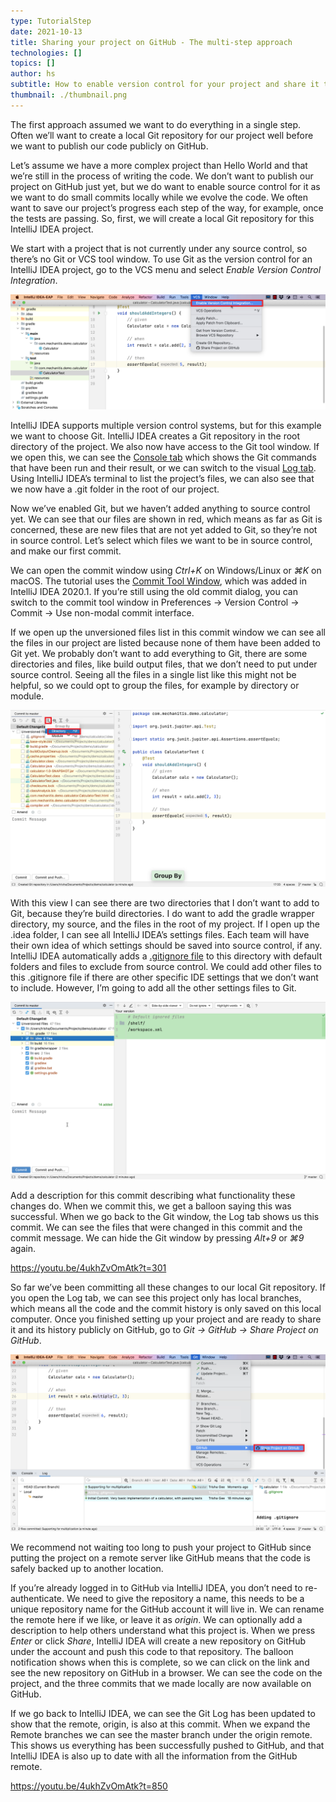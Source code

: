 ```yaml
---
type: TutorialStep
date: 2021-10-13
title: Sharing your project on GitHub - The multi-step approach
technologies: []
topics: []
author: hs
subtitle: How to enable version control for your project and share it to GitHub in multiple steps
thumbnail: ./thumbnail.png
---
```


The first approach assumed we want to do everything in a single step. Often we’ll want to create a local Git repository for our project well before we want to publish our code publicly on GitHub.

Let’s assume we have a more complex project than Hello World and that we’re still in the process of writing the code. We don’t want to publish our project on GitHub just yet, but we do want to enable source control for it as we want to do small commits locally while we evolve the code. We often want to save our project’s progress each step of the way, for example, once the tests are passing. So, first, we will create a local Git repository for this IntelliJ IDEA project.

We start with a project that is not currently under any source control, so there’s no Git or VCS tool window. To use Git as the version control for an IntelliJ IDEA project, go to the VCS menu and select *Enable Version Control Integration*. 

![Enable Version Control Integration](enable-version-control-integration.png)

IntelliJ IDEA supports multiple version control systems, but for this example we want to choose Git. IntelliJ IDEA creates a Git repository in the root directory of the project. We also now have access to the Git tool window. If we open this, we can see the [Console tab](https://www.jetbrains.com/help/idea/version-control-tool-window-console-tab.html) which shows the Git commands that have been run and their result, or we can switch to the visual [Log tab](https://www.jetbrains.com/help/idea/log-tab.html). Using IntelliJ IDEA’s terminal to list the project’s files, we can also see that we now have a .git folder in the root of our project.

Now we’ve enabled Git, but we haven’t added anything to source control yet. We can see that our files are shown in red, which means as far as Git is concerned, these are new files that are not yet added to Git, so they’re not in source control. Let’s select which files we want to be in source control, and make our first commit.

We can open the commit window using *Ctrl+K* on Windows/Linux or *⌘K* on macOS. The tutorial uses the [Commit Tool Window](https://www.jetbrains.com/help/idea/commit-and-push-changes.html#commit-tool-window), which was added in IntelliJ IDEA 2020.1. If you’re still using the old commit dialog, you can switch to the commit tool window in Preferences -> Version Control -> Commit -> Use non-modal commit interface.

If we open up the unversioned files list in this commit window we can see all the files in our project are listed because none of them have been added to Git yet. We probably don’t want to add everything to Git, there are some directories and files, like build output files, that we don’t need to put under source control. Seeing all the files in a single list like this might not be helpful, so we could opt to group the files, for example by directory or module. 

![Export By Directory](export-by-directory.png)

With this view I can see there are two directories that I don’t want to add to Git, because they’re build directories. I do want to add the gradle wrapper directory, my source, and the files in the root of my project. If I open up the .idea folder, I can see all IntelliJ IDEA’s settings files. Each team will have their own idea of which settings should be saved into source control, if any. IntelliJ IDEA automatically adds a [.gitignore file](https://git-scm.com/docs/gitignore) to this directory with default folders and files to exclude from source control. We could add other files to this .gitignore file if there are other specific IDE settings that we don’t want to include. However, I’m going to add all the other settings files to Git.

![Add Versioned Files](add-versioned-files.png)

Add a description for this commit describing what functionality these changes do. When we commit this, we get a balloon saying this was successful. When we go back to the Git window, the Log tab shows us this commit. We can see the files that were changed in this commit and the commit message. We can hide the Git window by pressing *Alt+9* or *⌘9* again.

https://youtu.be/4ukhZvOmAtk?t=301

So far we’ve been committing all these changes to our local Git repository. If you open the Log tab, we can see this project only has local branches, which means all the code and the commit history is only saved on this local computer. Once you finished setting up your project and are ready to share it and its history publicly on GitHub, go to *Git -> GitHub -> Share Project on GitHub*.

![Share Project on GitHub](share-project-on-github-alternative.png)

We recommend not waiting too long to push your project to GitHub since putting the project on a remote server like GitHub means that the code is safely backed up to another location.

If you’re already logged in to GitHub via IntelliJ IDEA, you don’t need to re-authenticate. We need to give the repository a name, this needs to be a unique repository name for the GitHub account it will live in. We can rename the remote here if we like, or leave it as *origin*. We can optionally add a description to help others understand what this project is. When we press *Enter* or click *Share*, IntelliJ IDEA will create a new repository on GitHub under the account and push this code to that repository. The balloon notification shows when this is complete, so we can click on the link and see the new repository on GitHub in a browser. We can see the code on the project, and the three commits that we made locally are now available on GitHub.

If we go back to IntelliJ IDEA, we can see the Git Log has been updated to show that the remote, origin, is also at this commit. When we expand the Remote branches we can see the master branch under the origin remote. This shows us everything has been successfully pushed to GitHub, and that IntelliJ IDEA is also up to date with all the information from the GitHub remote.

https://youtu.be/4ukhZvOmAtk?t=850